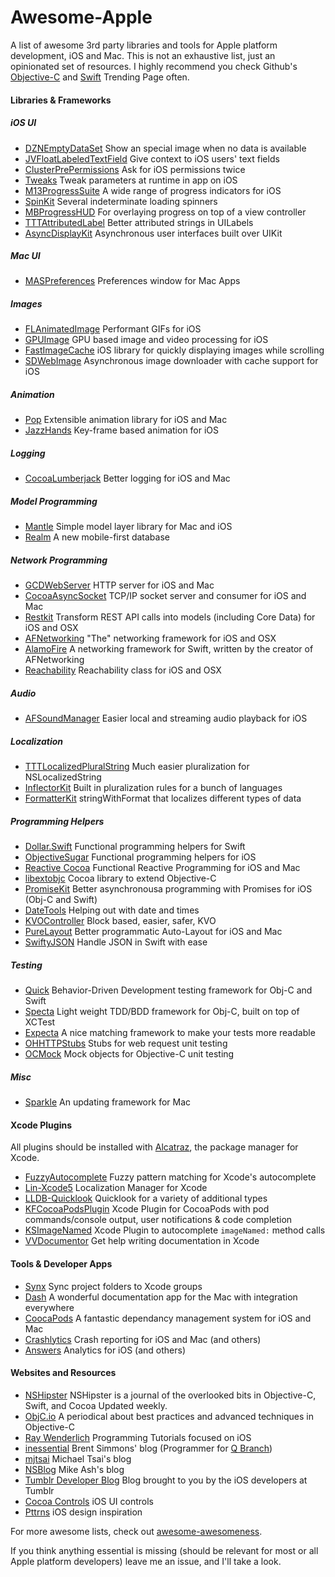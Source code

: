 Awesome-Apple
==================

A list of awesome 3rd party libraries and tools for Apple platform development, iOS and Mac. This is not an exhaustive list, just an opinionated set of resources. I highly recommend you check Github's [Objective-C](https://github.com/trending?l=objective-c) and [Swift](https://github.com/trending?l=swift) Trending Page often.

#### Libraries & Frameworks

##### iOS UI
* [DZNEmptyDataSet](https://github.com/dzenbot/DZNEmptyDataSet) Show an special image when no data is available
* [JVFloatLabeledTextField](https://github.com/jverdi/JVFloatLabeledTextField) Give context to iOS users' text fields
* [ClusterPrePermissions](https://github.com/clusterinc/ClusterPrePermissions) Ask for iOS permissions twice
* [Tweaks](https://github.com/facebook/Tweaks) Tweak parameters at runtime in app on iOS
* [M13ProgressSuite](https://github.com/Marxon13/M13ProgressSuite) A wide range of progress indicators for iOS
* [SpinKit](https://github.com/raymondjavaxx/SpinKit-ObjC) Several indeterminate loading spinners
* [MBProgressHUD](https://github.com/jdg/MBProgressHUD) For overlaying progress on top of a view controller
* [TTTAttributedLabel](https://github.com/TTTAttributedLabel/TTTAttributedLabel) Better attributed strings in UILabels
* [AsyncDisplayKit](https://github.com/facebook/AsyncDisplayKit) Asynchronous user interfaces built over UIKit

##### Mac UI
* [MASPreferences](https://github.com/shpakovski/MASPreferences) Preferences window for Mac Apps

##### Images
* [FLAnimatedImage](https://github.com/Flipboard/FLAnimatedImage) Performant GIFs for iOS
* [GPUImage](https://github.com/BradLarson/GPUImage) GPU based image and video processing for iOS
* [FastImageCache](https://github.com/path/FastImageCache) iOS library for quickly displaying images while scrolling
* [SDWebImage](https://github.com/rs/SDWebImage) Asynchronous image downloader with cache support for iOS 

##### Animation
* [Pop](https://github.com/facebook/pop) Extensible animation library for iOS and Mac
* [JazzHands](https://github.com/IFTTT/JazzHands) Key-frame based animation for iOS

##### Logging
* [CocoaLumberjack](https://github.com/CocoaLumberjack/CocoaLumberjack) Better logging for iOS and Mac

##### Model Programming
* [Mantle](https://github.com/Mantle/Mantle) Simple model layer library for Mac and iOS
* [Realm](https://github.com/realm/realm-cocoa) A new mobile-first database

##### Network Programming
* [GCDWebServer](https://github.com/swisspol/GCDWebServer) HTTP server for iOS and Mac
* [CocoaAsyncSocket](https://github.com/robbiehanson/CocoaAsyncSocket) TCP/IP socket server and consumer for iOS and Mac
* [Restkit](https://github.com/RestKit/RestKit) Transform REST API calls into models (including Core Data) for iOS and OSX
* [AFNetworking](https://github.com/AFNetworking/AFNetworking) "The" networking framework for iOS and OSX
* [AlamoFire](https://github.com/Alamofire/Alamofire) A networking framework for Swift, written by the creator of AFNetworking
* [Reachability](https://github.com/tonymillion/Reachability) Reachability class for iOS and OSX

##### Audio
* [AFSoundManager](https://github.com/AlvaroFranco/AFSoundManager) Easier local and streaming audio playback for iOS

##### Localization
* [TTTLocalizedPluralString](https://github.com/mattt/TTTLocalizedPluralString) Much easier pluralization for NSLocalizedString
* [InflectorKit](https://github.com/mattt/InflectorKit) Built in pluralization rules for a bunch of languages
* [FormatterKit](https://github.com/mattt/FormatterKit) stringWithFormat that localizes different types of data

##### Programming Helpers
* [Dollar.Swift](https://github.com/ankurp/Dollar.swift) Functional programming helpers for Swift
* [ObjectiveSugar](https://github.com/supermarin/ObjectiveSugar) Functional programming helpers for iOS
* [Reactive Cocoa](https://github.com/ReactiveCocoa/ReactiveCocoa) Functional Reactive Programming for iOS and Mac
* [libextobjc](https://github.com/jspahrsummers/libextobjc) Cocoa library to extend Objective-C
* [PromiseKit](https://github.com/mxcl/PromiseKit) Better asynchronousa programming with Promises for iOS (Obj-C and Swift)
* [DateTools](https://github.com/MatthewYork/DateTools) Helping out with date and times
* [KVOController](https://github.com/facebook/KVOController) Block based, easier, safer, KVO
* [PureLayout](https://github.com/smileyborg/PureLayout) Better programmatic Auto-Layout for iOS and Mac
* [SwiftyJSON](https://github.com/SwiftyJSON/SwiftyJSON) Handle JSON in Swift with ease

##### Testing
* [Quick](https://github.com/Quick/Quick) Behavior-Driven Development testing framework for Obj-C and Swift
* [Specta](https://github.com/specta/specta) Light weight TDD/BDD framework for Obj-C, built on top of XCTest
* [Expecta](https://github.com/specta/expecta/) A nice matching framework to make your tests more readable
* [OHHTTPStubs](https://github.com/AliSoftware/OHHTTPStubs) Stubs for web request unit testing
* [OCMock](https://github.com/erikdoe/ocmock) Mock objects for Objective-C unit testing

##### Misc
* [Sparkle](https://github.com/sparkle-project/Sparkle) An updating framework for Mac

#### Xcode Plugins
All plugins should be installed with [Alcatraz](https://github.com/supermarin/Alcatraz), the package manager for Xcode.

* [FuzzyAutocomplete](https://github.com/FuzzyAutocomplete/FuzzyAutocompletePlugin) Fuzzy pattern matching for Xcode's autocomplete
* [Lin-Xcode5](https://github.com/questbeat/Lin-Xcode5) Localization Manager for Xcode
* [LLDB-Quicklook](https://github.com/ryanolsonk/LLDB-QuickLook) Quicklook for a variety of additional types
* [KFCocoaPodsPlugin](https://github.com/ricobeck/KFCocoaPodsPlugin) Xcode Plugin for CocoaPods with pod commands/console output, user notifications & code completion
* [KSImageNamed](https://github.com/ksuther/KSImageNamed-Xcode) Xcode Plugin to autocomplete `imageNamed:` method calls
* [VVDocumentor](https://github.com/onevcat/VVDocumenter-Xcode) Get help writing documentation in Xcode

#### Tools & Developer Apps
* [Synx](https://github.com/venmo/synx) Sync project folders to Xcode groups
* [Dash](https://itunes.apple.com/us/app/dash-docs-snippets/id458034879?mt=12) A wonderful documentation app for the Mac with integration everywhere
* [CoocaPods](http://cocoapods.org/) A fantastic dependancy management system for iOS and Mac
* [Crashlytics](https://fabric.io/kits/ios/crashlytics) Crash reporting for iOS and Mac (and others)
* [Answers](https://answers.io/) Analytics for iOS (and others)

#### Websites and Resources
* [NSHipster](http://nshipster.com/) NSHipster is a journal of the overlooked bits in Objective-C, Swift, and Cocoa Updated weekly.
* [ObjC.io](http://www.objc.io/) A periodical about best practices and advanced techniques in Objective-C
* [Ray Wenderlich](http://www.raywenderlich.com/) Programming Tutorials focused on iOS
* [inessential](http://inessential.com/) Brent Simmons' blog (Programmer for [Q Branch](http://vesperapp.co/))
* [mjtsai](http://mjtsai.com/blog/) Michael Tsai's blog
* [NSBlog](https://www.mikeash.com/pyblog/) Mike Ash's blog
* [Tumblr Developer Blog](http://cocoa.tumblr.com/) Blog brought to you by the iOS developers at Tumblr
* [Cocoa Controls](https://www.cocoacontrols.com/) iOS UI controls
* [Pttrns](http://www.pttrns.com/) iOS design inspiration

For more awesome lists, check out [awesome-awesomeness](https://github.com/bayandin/awesome-awesomeness).

If you think anything essential is missing (should be relevant for most or all Apple platform developers) leave me an issue, and I'll take a look.
